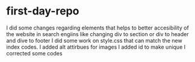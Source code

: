 # first-day-repo
I did some changes regarding elements that helps to better accesibility of the website in search engiins like changing div to section or div to header and dive to footer
I did some work on style.css that can match the new index codes. 
I added alt attirbues for images
I added id to make unique 
I corrected some codes
